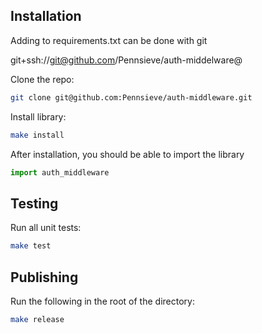 ## Installation

Adding to requirements.txt can be done with git

git+ssh://git@github.com/Pennsieve/auth-middelware@<version>

Clone the repo:

```bash
git clone git@github.com:Pennsieve/auth-middleware.git
```

Install library:

```bash
make install
```

After installation, you should be able to import the library

```python
import auth_middleware
```

## Testing
Run all unit tests:

```bash
make test
```

## Publishing

Run the following in the root of the directory:

```bash
make release
```
